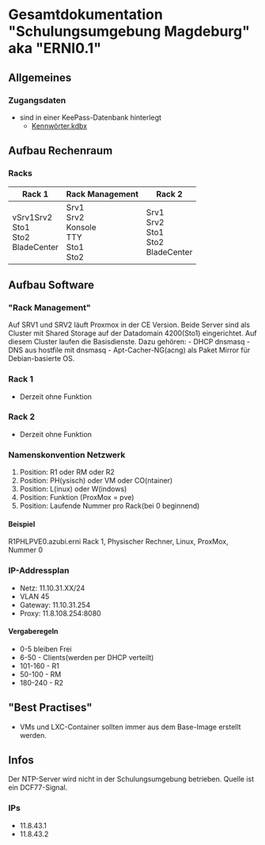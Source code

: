# Gesamtdokumentation "Schulungsumgebung Magdeburg" aka "ERNI0.1"

## Allgemeines
### Zugangsdaten
* sind in einer KeePass-Datenbank hinterlegt
    * [Kennwörter.kdbx](./Zugangsdaten/Kennwörter.kdbx)

## Aufbau Rechenraum
### Racks
| Rack 1                                   	| Rack Management                                	| Rack 2                                      	|
|------------------------------------------	|------------------------------------------------	|---------------------------------------------	|
| vSrv1Srv2<br>Sto1<br>Sto2<br>BladeCenter 	| Srv1<br>Srv2<br>Konsole<br>TTY<br>Sto1<br>Sto2 	| Srv1<br>Srv2<br>Sto1<br>Sto2<br>BladeCenter 	|


## Aufbau Software
### "Rack Management"
Auf SRV1 und SRV2 läuft Proxmox in der CE Version.
Beide Server sind als Cluster mit Shared Storage auf der Datadomain 4200(Sto1) eingerichtet.
Auf diesem Cluster laufen die Basisdienste.
Dazu gehören:
	- DHCP dnsmasq
	- DNS aus hostfile mit dnsmasq
	- Apt-Cacher-NG(acng) als Paket Mirror für Debian-basierte OS.

### Rack 1
- Derzeit ohne Funktion

### Rack 2
- Derzeit ohne Funktion

### Namenskonvention Netzwerk
1. Position: R1 oder RM oder R2
2. Position: PH(ysisch) oder VM  oder CO(ntainer)
3. Position: L(inux) oder W(indows)
4. Position: Funktion (ProxMox = pve)
5. Position: Laufende Nummer pro Rack(bei 0 beginnend)
#### Beispiel
R1PHLPVE0.azubi.erni
Rack 1, Physischer Rechner, Linux, ProxMox, Nummer 0

### IP-Addressplan
* Netz: 11.10.31.XX/24
* VLAN 45
* Gateway: 11.10.31.254
* Proxy: 11.8.108.254:8080
#### Vergaberegeln
* 0-5 bleiben Frei
* 6-50 - Clients(werden per DHCP verteilt)
* 101-160 - R1
* 50-100 - RM
* 180-240 - R2

## "Best Practises"
- VMs und LXC-Container sollten immer aus dem Base-Image erstellt werden.

## Infos
Der NTP-Server wird nicht in der Schulungsumgebung betrieben.
Quelle ist ein DCF77-Signal.
### IPs
  * 11.8.43.1
  * 11.8.43.2
